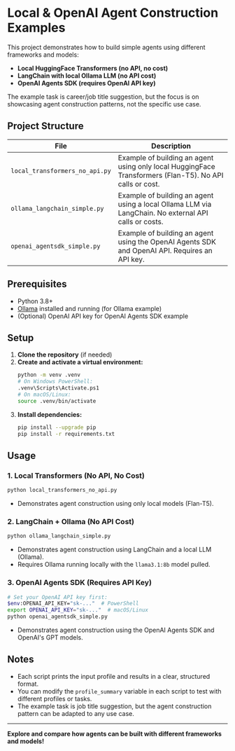 # Local & OpenAI Agent Construction Examples

This project demonstrates how to build simple agents using different frameworks and models:
- **Local HuggingFace Transformers (no API, no cost)**
- **LangChain with local Ollama LLM (no API cost)**
- **OpenAI Agents SDK (requires OpenAI API key)**

The example task is career/job title suggestion, but the focus is on showcasing agent construction patterns, not the specific use case.

## Project Structure

| File                        | Description                                                                 |
|-----------------------------|-----------------------------------------------------------------------------|
| `local_transformers_no_api.py` | Example of building an agent using only local HuggingFace Transformers (Flan-T5). No API calls or cost. |
| `ollama_langchain_simple.py`   | Example of building an agent using a local Ollama LLM via LangChain. No external API calls or costs. |
| `openai_agentsdk_simple.py`    | Example of building an agent using the OpenAI Agents SDK and OpenAI API. Requires an API key. |

## Prerequisites
- Python 3.8+
- [Ollama](https://ollama.com/) installed and running (for Ollama example)
- (Optional) OpenAI API key for OpenAI Agents SDK example

## Setup
1. **Clone the repository** (if needed)
2. **Create and activate a virtual environment:**
   ```sh
   python -m venv .venv
   # On Windows PowerShell:
   .venv\Scripts\Activate.ps1
   # On macOS/Linux:
   source .venv/bin/activate
   ```
3. **Install dependencies:**
   ```sh
   pip install --upgrade pip
   pip install -r requirements.txt
   ```

## Usage

### 1. Local Transformers (No API, No Cost)
```sh
python local_transformers_no_api.py
```
- Demonstrates agent construction using only local models (Flan-T5).

### 2. LangChain + Ollama (No API Cost)
```sh
python ollama_langchain_simple.py
```
- Demonstrates agent construction using LangChain and a local LLM (Ollama).
- Requires Ollama running locally with the `llama3.1:8b` model pulled.

### 3. OpenAI Agents SDK (Requires API Key)
```sh
# Set your OpenAI API key first:
$env:OPENAI_API_KEY="sk-..."  # PowerShell
export OPENAI_API_KEY="sk-..."  # macOS/Linux
python openai_agentsdk_simple.py
```
- Demonstrates agent construction using the OpenAI Agents SDK and OpenAI's GPT models.

## Notes
- Each script prints the input profile and results in a clear, structured format.
- You can modify the `profile_summary` variable in each script to test with different profiles or tasks.
- The example task is job title suggestion, but the agent construction pattern can be adapted to any use case.

---

**Explore and compare how agents can be built with different frameworks and models!** 